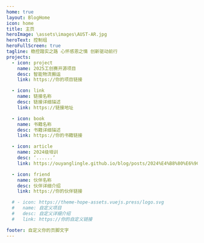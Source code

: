 ```yaml
---
home: true
layout: BlogHome
icon: home
title: 主页
heroImage: \assets\images\AUST-AR.jpg
heroText: 控制组
heroFullScreen: true
tagline: 稳控踏实之路 心怀感恩之情 创新驱动前行
projects:
  - icon: project
    name: 2025工创赛开源项目
    desc: 智能物流搬运
    link: https://你的项目链接

  - icon: link
    name: 链接名称
    desc: 链接详细描述
    link: https://链接地址

  - icon: book
    name: 书籍名称
    desc: 书籍详细描述
    link: https://你的书籍链接

  - icon: article
    name: 2024级培训
    desc: ‘......’
    link: https://ouyanglingle.github.io/blog/posts/2024%E4%B8%80%E6%9C%9F%E5%9F%B9%E8%AE%AD/1.html

  - icon: friend
    name: 伙伴名称
    desc: 伙伴详细介绍
    link: https://你的伙伴链接

  # - icon: https://theme-hope-assets.vuejs.press/logo.svg
  #   name: 自定义项目
  #   desc: 自定义详细介绍
  #   link: https://你的自定义链接

footer: 自定义你的页脚文字
---
```

<!-- 
这是一个博客主页的案例。

要使用此布局，你应该在页面前端设置 `layout: BlogHome` 和 `home: true`。

相关配置文档请见 [博客主页](https://theme-hope.vuejs.press/zh/guide/blog/home.html)。 -->
